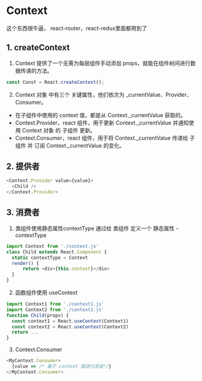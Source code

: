 # Context
这个东西很牛逼， react-router，react-redux里面都用到了

## 1. createContext

1. Context 提供了一个无需为每层组件手动添加 props，就能在组件树间进行数据传递的方法。
```javascript
const Const = React.createContext();
```

2. Context 对象 中有三个 关键属性，他们依次为 _currentValue、Provider、Consumer。
* 在子组件中使用的 context 值，都是从 Context._currentValue 获取的。
* Context.Provider，react 组件，用于更新 Context._currentValue 并通知使用 Context 对象 的 子组件 更新。
* Context.Consumer，react 组件，用于将 Context._currentValue 传递给 子组件 并 订阅 Context._currentValue 的变化。

## 2. 提供者
```javascript
<Context.Provider value={value}>
  <Child />
</Context.Provider>
```

## 3. 消费者

1. 类组件使用静态属性contextType
通过给 类组件 定义一个 静态属性 - contextType
```javascript
import Context from './context.js'
class Child extends React.Component {
  static contextType = Context
  render() {
      return <div>{this.context}</div>
  }
}
```

2. 函数组件使用 useContext
```javascript
import Context1 from './context1.js'
import Context2 from './context2.js'
function Child(props) {
  const context1 = React.useContext(Context1)
  const context2 = React.useContext(Context2)
  return ...
}
```

3. Context.Consumer 
```javascript
<MyContext.Consumer>
  {value => /* 基于 context 值进行渲染*/}
</MyContext.Consumer>
```

